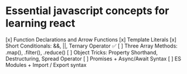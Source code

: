 # Essential javascript concepts for learning react

[x] Function Declarations and Arrow Functions
[x] Template Literals 
[x] Short Conditionals: &&, ||, Ternary Operator ✅
[ ] Three Array Methods: .map(), .filter(), .reduce()
[ ] Object Tricks: Property Shorthand, Destructuring, Spread Operator
[ ] Promises + Async/Await Syntax
[ ] ES Modules + Import / Export syntax